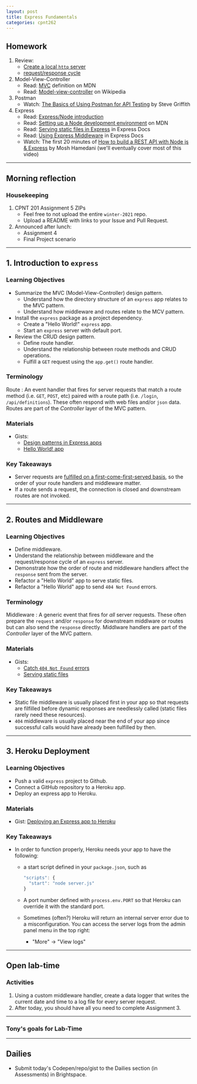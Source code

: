 ```yaml
---
layout: post
title: Express Fundamentals
categories: cpnt262
---
```


## Homework
1. Review: 
    - [Create a local `http` server](https://gist.github.com/acidtone/4f96eefab57e9ab8d2ec4e21f6029be3)
    - [request/response cycle](https://medium.com/@jen_strong/the-request-response-cycle-of-the-web-1b7e206e9047)
2. Model-View-Controller
    - Read: [MVC](https://developer.mozilla.org/en-US/docs/Glossary/MVC) definition on MDN
    - Read: [Model-view-controller](https://en.wikipedia.org/wiki/Model%E2%80%93view%E2%80%93controller) on Wikipedia
3. Postman
    - Watch: [The Basics of Using Postman for API Testing](https://youtu.be/t5n07Ybz7yI) by Steve Griffith
4. Express
    - Read: [Express/Node introduction](https://developer.mozilla.org/en-US/docs/Learn/Server-side/Express_Nodejs/Introduction)
    - Read: [Setting up a Node development environment](https://developer.mozilla.org/en-US/docs/Learn/Server-side/Express_Nodejs/development_environment) on MDN
    - Read: [Serving static files in Express](https://expressjs.com/en/starter/static-files.html) in Express Docs
    - Read: [Using Express Middleware](https://expressjs.com/en/guide/using-middleware.html) in Express Docs
    - Watch: The first 20 minutes of [How to build a REST API with Node js & Express](https://youtu.be/pKd0Rpw7O48) by Mosh Hamedani (we'll eventually cover most of this video)
    
---

## Morning reflection
### Housekeeping
1. CPNT 201 Assignment 5 ZIPs
    - Feel free to not upload the entire `winter-2021` repo.
    - Upload a README with links to your Issue and Pull Request.
2. Announced after lunch:
    - Assignment 4
    - Final Project scenario

---

## 1. Introduction to `express`
### Learning Objectives
- Summarize the MVC (Model-View-Controller) design pattern.
  - Understand how the directory structure of an `express` app relates to the MVC pattern.
  - Understand how middleware and routes relate to the MCV pattern.
- Install the `express` package as a project dependency.
  - Create a "Hello World!" `express` app.
  - Start an `express` server with default port.
- Review the CRUD design pattern.
  - Define route handler.
  - Understand the relationship between route methods and CRUD operations.
  - Fulfill a `GET` request using the `app.get()` route handler.

### Terminology
Route
: An event handler that fires for server requests that match a route method (i.e. `GET`, `POST`, etc) paired with a route path (i.e. `/login`, `/api/definitions`). These often respond with web files and/or `json` data. Routes are part of the _Controller_ layer of the MVC pattern.

### Materials
- Gists: 
  - [Design patterns in Express apps](https://gist.github.com/acidtone/b4cdb0741460d54f5966ab18a753548c)
  - [Hello World! app](https://gist.github.com/acidtone/8a188adf6e85a913f7f88c4f6cd53677)

### Key Takeaways
- Server requests are [fulfilled on a first-come-first-served basis](https://stackoverflow.com/questions/32603818/order-of-router-precedence-in-express-js), so the order of your route handlers and middleware matter.
- If a route sends a request, the connection is closed and downstream routes are not invoked.

---

## 2. Routes and Middleware
### Learning Objectives
- Define middleware.
- Understand the relationship between middleware and the request/response cycle of an `express` server.
- Demonstrate how the order of route and middleware handlers affect the `response` sent from the server.
- Refactor a "Hello World" app to serve static files.
- Refactor a "Hello World" app to send `404 Not Found` errors.

### Terminology
Middleware
: A generic event that fires for _all_ server requests. These often prepare the `request` and/or `response` for downstream middlware or routes but can also send the `response` directly. Middlware handlers are part of the _Controller_ layer of the MVC pattern.

### Materials
- Gists:
  - [Catch `404 Not Found` errors](https://gist.github.com/acidtone/f5a08d0f15e70c4ddf1d40571b9e0645)
  - [Serving static files](https://gist.github.com/acidtone/e2590b67f8fd701a36f7a04e62caa594)

### Key Takeaways
- Static file middleware is usually placed first in your app so that requests are filfilled before dynamic responses are needlessly called (static files rarely need these resources). 
- `404` middleware is usually placed near the end of your app since successful calls would have already been fulfilled by then.

---

## 3. Heroku Deployment
### Learning Objectives
- Push a valid `express` project to Github.
- Connect a GitHub repository to a Heroku app.
- Deploy an express app to Heroku.

### Materials
- Gist: [Deploying an Express app to Heroku](https://gist.github.com/acidtone/0e02f60221468344482722fe9dcc7fba)

### Key Takeaways
- In order to function properly, Heroku needs your app to have the following:
  - a start script defined in your `package.json`, such as 

      ```js
      "scripts": {
        "start": "node server.js"
      }
      ```
  - A port number defined with `process.env.PORT` so that Heroku can override it with the standard port.
  - Sometimes (often?) Heroku will return an internal server error due to a misconfiguration. You can access the server logs from the admin panel menu in the top right: 
    - "More" -> "View logs"

---

## Open lab-time
### Activities
1. Using a custom middleware handler, create a data logger that writes the current date and time to a log file for every server request.
2. After today, you should have all you need to complete Assignment 3.

---

### Tony's goals for Lab-Time

---

## Dailies
- Submit today's Codepen/repo/gist to the Dailies section (in Assessments) in Brightspace.